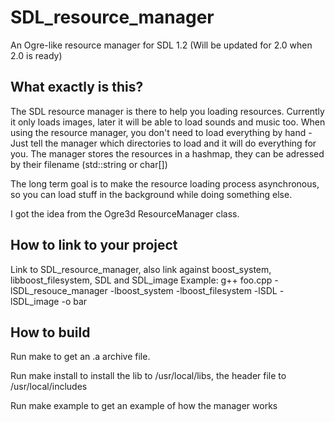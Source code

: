 SDL_resource_manager
====================

An Ogre-like resource manager for SDL 1.2  (Will be updated for 2.0 when 2.0 is ready)

What exactly is this?
---------------------

The SDL resource manager is there to help you loading resources.
Currently it only loads images, later it will be able to load sounds and music too.
When using the resource manager, you don't need to load everything by hand - Just tell the manager which directories to load and it will do everything for you.
The manager stores the resources in a hashmap, they can be adressed by their filename (std::string or char[])

The long term goal is to make the resource loading process asynchronous, so you can load stuff in the background while doing something else.

I got the idea from the Ogre3d ResourceManager class.


How to link to your project
---------------------------

Link to SDL_resource_manager,
also link against boost_system, libboost_filesystem, SDL and SDL_image
Example:
	g++ foo.cpp -lSDL_resouce_manager -lboost_system -lboost_filesystem -lSDL -lSDL_image -o bar


How to build
------------

Run make to get an .a archive file.

Run make install to install the lib to /usr/local/libs, the header file to /usr/local/includes

Run make example to get an example of how the manager works
